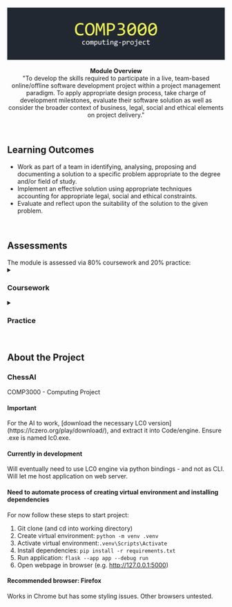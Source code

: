 ![title image](https://github.com/ORG4N/ChessAI/blob/main/docs/images/3000.png)

<p align="center"><strong>Module Overview</strong>
<br>
"To develop the skills required to participate in a live, team-based online/offline software development project within a project management paradigm. To apply appropriate design process, take charge of development milestones, evaluate their software solution as well as consider the broader context of business, legal, social and ethical elements on project delivery."
</p>
<br/>

<h2>Learning Outcomes</h2>

- Work as part of a team in identifying, analysing, proposing and documenting a solution to a specific problem appropriate to the degree and/or field of study.
- Implement an effective solution using appropriate techniques accounting for appropriate legal, social and ethical constraints.
- Evaluate and reflect upon the suitability of the solution to the given problem.

<br>

<h2>Assessments</h2>
The module is assessed via 80% coursework and 20% practice:

<details>
<summary><h3>Coursework</h3></summary>

<b> Interim Report </b>
<br>
Assessment consists of a report that represents all work carried out up until the half-way point of the project. This deliverable consists of 30% of the Coursework mark.

<b> Final Report </b>
<br>
Assessment consists of a report that represents all work carried out up until the finale of the project. This report extends upon the Interim Report. This deliverable consists of 70% of the Coursework mark.
<hr>
</details>

<details>
<summary><h3>Practice</h3></summary>

<b> Marketplace Demonstration </b>
<br>
Assessment consists of a practical demonstration (to peers and lecturers) of an initial prototype at the half-way point of the project.

<b> Showcase Presentation </b>
<br>
Assessment consists of a practical demonstration (to peers and lecturers) of the project and the developed prototype at the finale of the module.
<hr>
</details>


<br>

<h2>About the Project</h2>

<h3> ChessAI </h3>
COMP3000 - Computing Project

<h4> Important </h4>
For the AI to work, [download the necessary LC0 version](https://lczero.org/play/download/), and extract it into Code/engine. Ensure .exe is named lc0.exe.

<h4> Currently in development </h4>
Will eventually need to use LC0 engine via python bindings - and not as CLI. Will let me host application on web server.


<h4> Need to automate process of creating virtual environment and installing dependencies </h4>
For now follow these steps to start project:


1. Git clone (and cd into working directory)
2. Create virtual environment:  ```python -m venv .venv```
3. Activate virtual environment:```.venv\Scripts\Activate```
4. Install dependencies:        ```pip install -r requirements.txt```
5. Run application:             ```flask --app app --debug run```
6. Open webpage in browser (e.g. http://127.0.0.1:5000)


<h4> Recommended browser: Firefox </h4>
Works in Chrome but has some styling issues. Other browsers untested.
